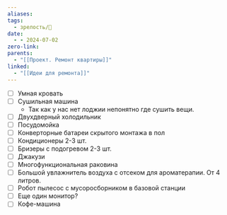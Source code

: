 ```yaml
---
aliases: 
tags:
  - зрелость/🌱
date:
  - - 2024-07-02
zero-link: 
parents:
  - "[[Проект. Ремонт квартиры]]"
linked:
  - "[[Идеи для ремонта]]"
---
```

- [ ] Умная кровать
- [ ] Сушильная машина
	- Так как у нас нет лоджии непонятно где сушить вещи.
- [ ] Двухдверный холодильник
- [ ] Посудомойка
- [ ] Конверторные батареи скрытого монтажа в пол
- [ ] Кондиционеры 2-3 шт.
- [ ] Бризеры с подогревом 2-3 шт.
- [ ] Джакузи
- [ ] Многофункциональная раковина
- [ ] Большой увлажнитель воздуха с отсеком для ароматерапии. От 4 литров.
- [ ] Робот пылесос с мусоросборником в базовой станции
- [ ] Еще один монитор?
- [ ] Кофе-машина